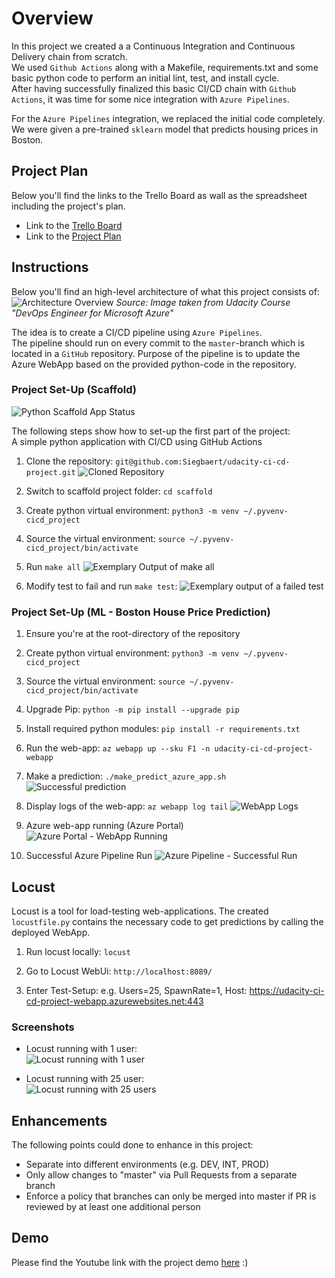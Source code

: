 # Overview

In this project we created a a Continuous Integration and Continuous Delivery chain from scratch.   
We used `Github Actions` along with a Makefile, requirements.txt and some basic python code to perform an initial lint, test, and install cycle.  
After having successfully finalized this basic CI/CD chain with `Github Actions`, it was time for some nice integration with `Azure Pipelines`.

For the `Azure Pipelines` integration, we replaced the initial code completely.  
We were given a pre-trained `sklearn` model that predicts housing prices in Boston.

## Project Plan
Below you'll find the links to the Trello Board as wall as the spreadsheet including the project's plan.

* Link to the [Trello Board](https://trello.com/b/Pdt6RSCR)
* Link to the [Project Plan](/docs/ProjectPlan.xlsx)

## Instructions
Below you'll find an high-level architecture of what this project consists of:
![Architecture Overview](img/ArchitectureOverview.png "Architecture Overview")
*Source: Image taken from Udacity Course "DevOps Engineer for Microsoft Azure"*

The idea is to create a CI/CD pipeline using `Azure Pipelines`.  
The pipeline should run on every commit to the `master`-branch which is located in a `GitHub` repository.
Purpose of the pipeline is to update the Azure WebApp based on the provided python-code in the repository.

### Project Set-Up (Scaffold)
![Python Scaffold App Status](https://github.com/Siegbaert/udacity-ci-cd-project/workflows/Python%20application/badge.svg)

The following steps show how to set-up the first part of the project:  
A simple python application with CI/CD using GitHub Actions

1. Clone the repository: `git@github.com:Siegbaert/udacity-ci-cd-project.git`
![Cloned Repository](img/screenshots/01_ClonedRepository.PNG "Successful prediction")

2. Switch to scaffold project folder: `cd scaffold`

3. Create python virtual environment: `python3 -m venv ~/.pyvenv-cicd_project`

4. Source the virtual environment: `source ~/.pyvenv-cicd_project/bin/activate`

5. Run `make all`
![Exemplary Output of make all](img/screenshots/06a_SuccessfulMakeAll.PNG "Exemplary Output of make all")
6. Modify test to fail and run `make test`:
![Exemplary output of a failed test](img/screenshots/07_FailedTest.PNG "Exemplary output of a failed test")

### Project Set-Up (ML - Boston House Price Prediction)

1. Ensure you're at the root-directory of the repository

2. Create python virtual environment: `python3 -m venv ~/.pyvenv-cicd_project`

3. Source the virtual environment: `source ~/.pyvenv-cicd_project/bin/activate`

4. Upgrade Pip: `python -m pip install --upgrade pip`

5. Install required python modules: `pip install -r requirements.txt`

6. Run the web-app: `az webapp up --sku F1 -n udacity-ci-cd-project-webapp`

7. Make a prediction: `./make_predict_azure_app.sh`
![Successful prediction](img/screenshots/12_SuccessfulyMakePredictPostCall.PNG "Successful prediction")

8. Display logs of the web-app: `az webapp log tail`
![WebApp Logs](img/screenshots/13_WebAppLogs.PNG "WebApp Logs")

9. Azure web-app running (Azure Portal)
![Azure Portal - WebApp Running](img/screenshots/14_AzurePortal_WebAppRunning.PNG "Azure Portal - WebApp Running")

10. Successful Azure Pipeline Run
![Azure Pipeline - Successful Run](img/screenshots/15_SuccessfulAzurePipelineRun.PNG "Azure Pipeline - Successful Run")

## Locust
Locust is a tool for load-testing web-applications.
The created `locustfile.py` contains the necessary code to get predictions by calling the deployed WebApp.

1. Run locust locally: `locust`

2. Go to Locust WebUi: `http://localhost:8089/`

3. Enter Test-Setup: e.g. Users=25, SpawnRate=1, Host: https://udacity-ci-cd-project-webapp.azurewebsites.net:443 

### Screenshots

* Locust running with 1 user:  
![Locust running with 1 user](img/screenshots/16_Locust_1User.PNG "Locust running with 1 user")

* Locust running with 25 user:  
![Locust running with 25 users](img/screenshots/16_Locust_25Users.PNG "Locust running with 25 users")

## Enhancements
The following points could done to enhance in this project:

* Separate into different environments (e.g. DEV, INT, PROD)
* Only allow changes to "master" via Pull Requests from a separate branch
* Enforce a policy that branches can only be merged into master if PR is reviewed by at least one additional person

## Demo 
Please find the Youtube link with the project demo [here](https://www.youtube.com/watch?v=PcotV0KLito) :)
